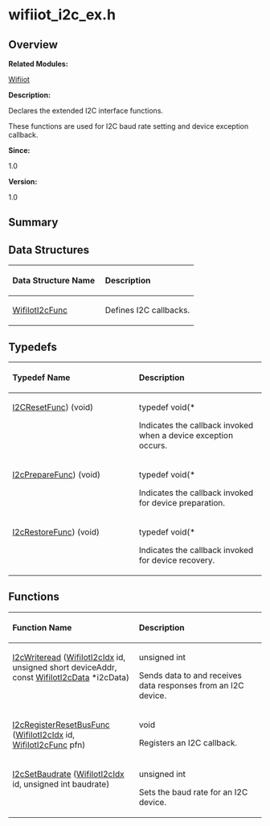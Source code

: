 # wifiiot\_i2c\_ex.h<a name="EN-US_TOPIC_0000001054476497"></a>

## **Overview**<a name="section546141968090254"></a>

**Related Modules:**

[Wifiiot](wifiiot.md)

**Description:**

Declares the extended I2C interface functions. 

These functions are used for I2C baud rate setting and device exception callback. 

**Since:**

1.0

**Version:**

1.0

## **Summary**<a name="section6931137090254"></a>

## Data Structures<a name="nested-classes"></a>

<a name="table120455103090254"></a>
<table><thead align="left"><tr id="row412950117090254"><th class="cellrowborder" valign="top" width="50%" id="mcps1.1.3.1.1"><p id="p2114037150090254"><a name="p2114037150090254"></a><a name="p2114037150090254"></a>Data Structure Name</p>
</th>
<th class="cellrowborder" valign="top" width="50%" id="mcps1.1.3.1.2"><p id="p1845771333090254"><a name="p1845771333090254"></a><a name="p1845771333090254"></a>Description</p>
</th>
</tr>
</thead>
<tbody><tr id="row522704749090254"><td class="cellrowborder" valign="top" width="50%" headers="mcps1.1.3.1.1 "><p id="p525403582090254"><a name="p525403582090254"></a><a name="p525403582090254"></a><a href="wifiioti2cfunc.md">WifiIotI2cFunc</a></p>
</td>
<td class="cellrowborder" valign="top" width="50%" headers="mcps1.1.3.1.2 "><p id="p1178357067090254"><a name="p1178357067090254"></a><a name="p1178357067090254"></a>Defines I2C callbacks. </p>
</td>
</tr>
</tbody>
</table>

## Typedefs<a name="typedef-members"></a>

<a name="table752362859090254"></a>
<table><thead align="left"><tr id="row1851669680090254"><th class="cellrowborder" valign="top" width="50%" id="mcps1.1.3.1.1"><p id="p1462128290090254"><a name="p1462128290090254"></a><a name="p1462128290090254"></a>Typedef Name</p>
</th>
<th class="cellrowborder" valign="top" width="50%" id="mcps1.1.3.1.2"><p id="p2129263178090254"><a name="p2129263178090254"></a><a name="p2129263178090254"></a>Description</p>
</th>
</tr>
</thead>
<tbody><tr id="row606782986090254"><td class="cellrowborder" valign="top" width="50%" headers="mcps1.1.3.1.1 "><p id="p1901653248090254"><a name="p1901653248090254"></a><a name="p1901653248090254"></a><a href="wifiiot.md#ga1176c2c06eca906f3e662027df156109">I2CResetFunc</a>) (void)</p>
</td>
<td class="cellrowborder" valign="top" width="50%" headers="mcps1.1.3.1.2 "><p id="p110730136090254"><a name="p110730136090254"></a><a name="p110730136090254"></a>typedef void(* </p>
<p id="p1904008099090254"><a name="p1904008099090254"></a><a name="p1904008099090254"></a>Indicates the callback invoked when a device exception occurs. </p>
</td>
</tr>
<tr id="row1633772608090254"><td class="cellrowborder" valign="top" width="50%" headers="mcps1.1.3.1.1 "><p id="p1002725206090254"><a name="p1002725206090254"></a><a name="p1002725206090254"></a><a href="wifiiot.md#ga1f0c8fe1deb1cf1fc8b19d69c2fca729">I2cPrepareFunc</a>) (void)</p>
</td>
<td class="cellrowborder" valign="top" width="50%" headers="mcps1.1.3.1.2 "><p id="p607876226090254"><a name="p607876226090254"></a><a name="p607876226090254"></a>typedef void(* </p>
<p id="p1328378452090254"><a name="p1328378452090254"></a><a name="p1328378452090254"></a>Indicates the callback invoked for device preparation. </p>
</td>
</tr>
<tr id="row1451252445090254"><td class="cellrowborder" valign="top" width="50%" headers="mcps1.1.3.1.1 "><p id="p883772090090254"><a name="p883772090090254"></a><a name="p883772090090254"></a><a href="wifiiot.md#ga16779c755404f2ec8543452268a9fb3b">I2cRestoreFunc</a>) (void)</p>
</td>
<td class="cellrowborder" valign="top" width="50%" headers="mcps1.1.3.1.2 "><p id="p663719268090254"><a name="p663719268090254"></a><a name="p663719268090254"></a>typedef void(* </p>
<p id="p1979542557090254"><a name="p1979542557090254"></a><a name="p1979542557090254"></a>Indicates the callback invoked for device recovery. </p>
</td>
</tr>
</tbody>
</table>

## Functions<a name="func-members"></a>

<a name="table1472389815090254"></a>
<table><thead align="left"><tr id="row1331520197090254"><th class="cellrowborder" valign="top" width="50%" id="mcps1.1.3.1.1"><p id="p1014737649090254"><a name="p1014737649090254"></a><a name="p1014737649090254"></a>Function Name</p>
</th>
<th class="cellrowborder" valign="top" width="50%" id="mcps1.1.3.1.2"><p id="p42802180090254"><a name="p42802180090254"></a><a name="p42802180090254"></a>Description</p>
</th>
</tr>
</thead>
<tbody><tr id="row1067040578090254"><td class="cellrowborder" valign="top" width="50%" headers="mcps1.1.3.1.1 "><p id="p908694942090254"><a name="p908694942090254"></a><a name="p908694942090254"></a><a href="wifiiot.md#gae4c60ea6732bbee9f779540cb431fe85">I2cWriteread</a> (<a href="wifiiot.md#gaeeb58e02e3783d02e1ed4bad313cc0b8">WifiIotI2cIdx</a> id, unsigned short deviceAddr, const <a href="wifiioti2cdata.md">WifiIotI2cData</a> *i2cData)</p>
</td>
<td class="cellrowborder" valign="top" width="50%" headers="mcps1.1.3.1.2 "><p id="p1691496564090254"><a name="p1691496564090254"></a><a name="p1691496564090254"></a>unsigned int </p>
<p id="p1346621255090254"><a name="p1346621255090254"></a><a name="p1346621255090254"></a>Sends data to and receives data responses from an I2C device. </p>
</td>
</tr>
<tr id="row1000219078090254"><td class="cellrowborder" valign="top" width="50%" headers="mcps1.1.3.1.1 "><p id="p594145585090254"><a name="p594145585090254"></a><a name="p594145585090254"></a><a href="wifiiot.md#ga76d3fad576fe209eedb203bc61ad4f6b">I2cRegisterResetBusFunc</a> (<a href="wifiiot.md#gaeeb58e02e3783d02e1ed4bad313cc0b8">WifiIotI2cIdx</a> id, <a href="wifiioti2cfunc.md">WifiIotI2cFunc</a> pfn)</p>
</td>
<td class="cellrowborder" valign="top" width="50%" headers="mcps1.1.3.1.2 "><p id="p2136536298090254"><a name="p2136536298090254"></a><a name="p2136536298090254"></a>void </p>
<p id="p126479557090254"><a name="p126479557090254"></a><a name="p126479557090254"></a>Registers an I2C callback. </p>
</td>
</tr>
<tr id="row559568445090254"><td class="cellrowborder" valign="top" width="50%" headers="mcps1.1.3.1.1 "><p id="p425917828090254"><a name="p425917828090254"></a><a name="p425917828090254"></a><a href="wifiiot.md#gaf4962dc9dd012c125294fe5683955454">I2cSetBaudrate</a> (<a href="wifiiot.md#gaeeb58e02e3783d02e1ed4bad313cc0b8">WifiIotI2cIdx</a> id, unsigned int baudrate)</p>
</td>
<td class="cellrowborder" valign="top" width="50%" headers="mcps1.1.3.1.2 "><p id="p1470377029090254"><a name="p1470377029090254"></a><a name="p1470377029090254"></a>unsigned int </p>
<p id="p2026667778090254"><a name="p2026667778090254"></a><a name="p2026667778090254"></a>Sets the baud rate for an I2C device. </p>
</td>
</tr>
</tbody>
</table>

